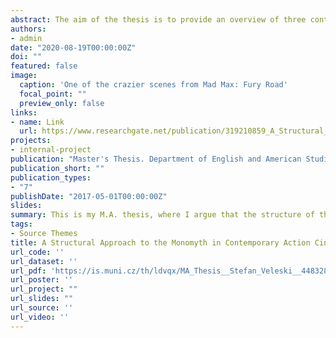 ```yaml
---
abstract: The aim of the thesis is to provide an overview of three contemporary action films: Dredd 3D, John Wick, and Mad Max: Fury Road, through a so-called "bio-structuralist" approach - combining archetypal criticism, literary Darwinism, and narratology, into a unified, holistic theoretical model. A particular emphasis is put on the monomyth as a story paradigm that all the films in the case studies share, whose combination of a biologically dictated scaffolding, and cultural brickwork, is an excellent testing ground for the theoretical model. In addition to the attempts of revealing glimpses of our evolved nature in the plots, narrative conventions, cinematography, themes, motivations, settings, and character networks in the films, the thesis attempts to balance the hardliner literary Darwinist stance of the dominance of biology over culture, with an acknowledgement of the existence of cultural transmission and stylistic evolution. Thus, the thesis proposes terminology that differentiates between cultural units totally dominated by biology, partially tied to it, and completely independent of it, albeit spread in ways reminiscent of biological evolution. The proposed theoretical model is shown to be a viable alternative to post-structuralist approaches as far as the study of action cinema is concerned, with its ample scope serving as its principal advantage.
authors:
- admin
date: "2020-08-19T00:00:00Z"
doi: ""
featured: false
image:
  caption: 'One of the crazier scenes from Mad Max: Fury Road'
  focal_point: ""
  preview_only: false
links:
- name: Link
  url: https://www.researchgate.net/publication/319210859_A_Structural_Approach_to_the_Monomyth_in_Contemporary_Action_Cinema_Dredd_John_Wick_and_Mad_Max_Fury_Road
projects:
- internal-project
publication: "Master's Thesis. Department of English and American Studies. Masaryk University."
publication_short: ""
publication_types:
- "7"
publishDate: "2017-05-01T00:00:00Z"
slides:
summary: This is my M.A. thesis, where I argue that the structure of the Monomyth is predominately shaped by biological imperatives which make it inherently attractive and widespread in cultural production—-in this case contemporary action cinema.
tags:
- Source Themes
title: A Structural Approach to the Monomyth in Contemporary Action Cinema: Dredd, John Wick and Mad Max: Fury Road
url_code: ''
url_dataset: ''
url_pdf: 'https://is.muni.cz/th/ldvqx/MA_Thesis__Stefan_Veleski__448328.pdf'
url_poster: ''
url_project: ""
url_slides: ""
url_source: ''
url_video: ''
---
```


